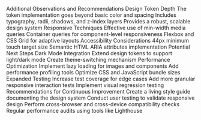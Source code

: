 Additional Observations and Recommendations
Design Token Depth
The token implementation goes beyond basic color and spacing
Includes typography, radii, shadows, and z-index layers
Provides a robust, scalable design system
Responsive Techniques
Effective use of min-width media queries
Container queries for component-level responsiveness
Flexbox and CSS Grid for adaptive layouts
Accessibility Considerations
44px minimum touch target size
Semantic HTML
ARIA attributes implementation
Potential Next Steps
Dark Mode Integration
Extend design tokens to support light/dark mode
Create theme-switching mechanism
Performance Optimization
Implement lazy loading for images and components
Add performance profiling tools
Optimize CSS and JavaScript bundle sizes
Expanded Testing
Increase test coverage for edge cases
Add more granular responsive interaction tests
Implement visual regression testing
Recommendations for Continuous Improvement
Create a living style guide documenting the design system
Conduct user testing to validate responsive design
Perform cross-browser and cross-device compatibility checks
Regular performance audits using tools like Lighthouse